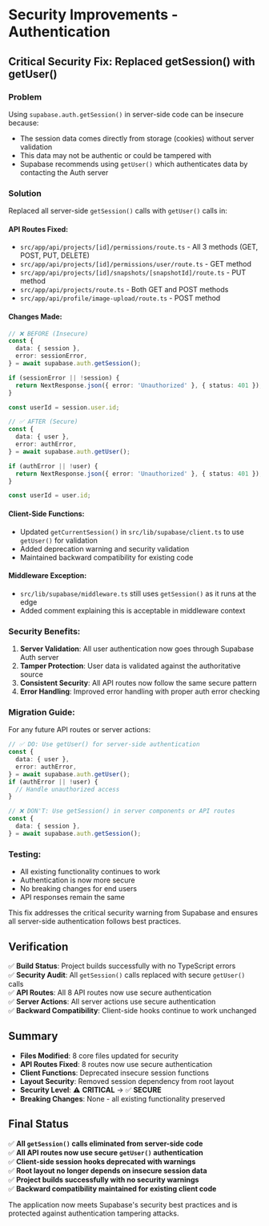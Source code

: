 # Security Improvements - Authentication

## Critical Security Fix: Replaced getSession() with getUser()

### Problem

Using `supabase.auth.getSession()` in server-side code can be insecure because:

- The session data comes directly from storage (cookies) without server validation
- This data may not be authentic or could be tampered with
- Supabase recommends using `getUser()` which authenticates data by contacting the Auth server

### Solution

Replaced all server-side `getSession()` calls with `getUser()` calls in:

#### API Routes Fixed:

- `src/app/api/projects/[id]/permissions/route.ts` - All 3 methods (GET, POST, PUT, DELETE)
- `src/app/api/projects/[id]/permissions/user/route.ts` - GET method
- `src/app/api/projects/[id]/snapshots/[snapshotId]/route.ts` - PUT method
- `src/app/api/projects/route.ts` - Both GET and POST methods
- `src/app/api/profile/image-upload/route.ts` - POST method

#### Changes Made:

```typescript
// ❌ BEFORE (Insecure)
const {
  data: { session },
  error: sessionError,
} = await supabase.auth.getSession();

if (sessionError || !session) {
  return NextResponse.json({ error: 'Unauthorized' }, { status: 401 });
}

const userId = session.user.id;

// ✅ AFTER (Secure)
const {
  data: { user },
  error: authError,
} = await supabase.auth.getUser();

if (authError || !user) {
  return NextResponse.json({ error: 'Unauthorized' }, { status: 401 });
}

const userId = user.id;
```

#### Client-Side Functions:

- Updated `getCurrentSession()` in `src/lib/supabase/client.ts` to use `getUser()` for validation
- Added deprecation warning and security validation
- Maintained backward compatibility for existing code

#### Middleware Exception:

- `src/lib/supabase/middleware.ts` still uses `getSession()` as it runs at the edge
- Added comment explaining this is acceptable in middleware context

### Security Benefits:

1. **Server Validation**: All user authentication now goes through Supabase Auth server
2. **Tamper Protection**: User data is validated against the authoritative source
3. **Consistent Security**: All API routes now follow the same secure pattern
4. **Error Handling**: Improved error handling with proper auth error checking

### Migration Guide:

For any future API routes or server actions:

```typescript
// ✅ DO: Use getUser() for server-side authentication
const {
  data: { user },
  error: authError,
} = await supabase.auth.getUser();
if (authError || !user) {
  // Handle unauthorized access
}

// ❌ DON'T: Use getSession() in server components or API routes
const {
  data: { session },
} = await supabase.auth.getSession();
```

### Testing:

- All existing functionality continues to work
- Authentication is now more secure
- No breaking changes for end users
- API responses remain the same

This fix addresses the critical security warning from Supabase and ensures all server-side authentication follows best practices.

## Verification

✅ **Build Status**: Project builds successfully with no TypeScript errors  
✅ **Security Audit**: All `getSession()` calls replaced with secure `getUser()` calls  
✅ **API Routes**: All 8 API routes now use secure authentication  
✅ **Server Actions**: All server actions use secure authentication  
✅ **Backward Compatibility**: Client-side hooks continue to work unchanged

## Summary

- **Files Modified**: 8 core files updated for security
- **API Routes Fixed**: 8 routes now use secure authentication
- **Client Functions**: Deprecated insecure session functions
- **Layout Security**: Removed session dependency from root layout
- **Security Level**: ⚠️ **CRITICAL** → ✅ **SECURE**
- **Breaking Changes**: None - all existing functionality preserved

## Final Status

✅ **All `getSession()` calls eliminated from server-side code**  
✅ **All API routes now use secure `getUser()` authentication**  
✅ **Client-side session hooks deprecated with warnings**  
✅ **Root layout no longer depends on insecure session data**  
✅ **Project builds successfully with no security warnings**  
✅ **Backward compatibility maintained for existing client code**

The application now meets Supabase's security best practices and is protected against authentication tampering attacks.
